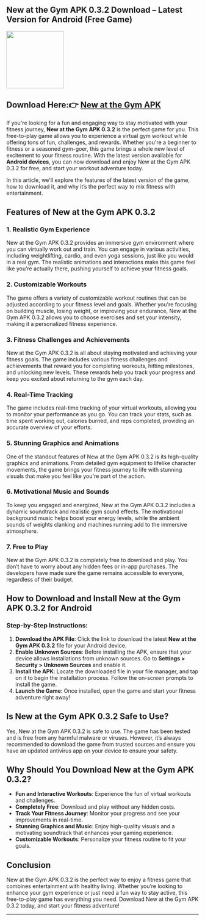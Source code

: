 ## New at the Gym APK 0.3.2 Download – Latest Version for Android (Free Game)

<img src="https://github.com/user-attachments/assets/4621a872-4d12-4090-a948-5a0a325ea3a7" width="150" />

## Download Here:👉 [New at the Gym APK](https://apkbros.com/new-at-the-gym-apk/) 

If you're looking for a fun and engaging way to stay motivated with your fitness journey, **New at the Gym APK 0.3.2** is the perfect game for you. This free-to-play game allows you to experience a virtual gym workout while offering tons of fun, challenges, and rewards. Whether you're a beginner to fitness or a seasoned gym-goer, this game brings a whole new level of excitement to your fitness routine. With the latest version available for **Android devices**, you can now download and enjoy New at the Gym APK 0.3.2 for free, and start your workout adventure today.

In this article, we'll explore the features of the latest version of the game, how to download it, and why it’s the perfect way to mix fitness with entertainment.

## Features of New at the Gym APK 0.3.2

### 1. **Realistic Gym Experience**
New at the Gym APK 0.3.2 provides an immersive gym environment where you can virtually work out and train. You can engage in various activities, including weightlifting, cardio, and even yoga sessions, just like you would in a real gym. The realistic animations and interactions make this game feel like you’re actually there, pushing yourself to achieve your fitness goals.

### 2. **Customizable Workouts**
The game offers a variety of customizable workout routines that can be adjusted according to your fitness level and goals. Whether you're focusing on building muscle, losing weight, or improving your endurance, New at the Gym APK 0.3.2 allows you to choose exercises and set your intensity, making it a personalized fitness experience.

### 3. **Fitness Challenges and Achievements**
New at the Gym APK 0.3.2 is all about staying motivated and achieving your fitness goals. The game includes various fitness challenges and achievements that reward you for completing workouts, hitting milestones, and unlocking new levels. These rewards help you track your progress and keep you excited about returning to the gym each day.

### 4. **Real-Time Tracking**
The game includes real-time tracking of your virtual workouts, allowing you to monitor your performance as you go. You can track your stats, such as time spent working out, calories burned, and reps completed, providing an accurate overview of your efforts.

### 5. **Stunning Graphics and Animations**
One of the standout features of New at the Gym APK 0.3.2 is its high-quality graphics and animations. From detailed gym equipment to lifelike character movements, the game brings your fitness journey to life with stunning visuals that make you feel like you're part of the action.

### 6. **Motivational Music and Sounds**
To keep you engaged and energized, New at the Gym APK 0.3.2 includes a dynamic soundtrack and realistic gym sound effects. The motivational background music helps boost your energy levels, while the ambient sounds of weights clanking and machines running add to the immersive atmosphere.

### 7. **Free to Play**
New at the Gym APK 0.3.2 is completely free to download and play. You don’t have to worry about any hidden fees or in-app purchases. The developers have made sure the game remains accessible to everyone, regardless of their budget.

## How to Download and Install New at the Gym APK 0.3.2 for Android

### **Step-by-Step Instructions:**
1. **Download the APK File**: Click the link to download the latest **New at the Gym APK 0.3.2** file for your Android device.
2. **Enable Unknown Sources**: Before installing the APK, ensure that your device allows installations from unknown sources. Go to **Settings > Security > Unknown Sources** and enable it.
3. **Install the APK**: Locate the downloaded file in your file manager, and tap on it to begin the installation process. Follow the on-screen prompts to install the game.
4. **Launch the Game**: Once installed, open the game and start your fitness adventure right away!

## Is New at the Gym APK 0.3.2 Safe to Use?

Yes, New at the Gym APK 0.3.2 is safe to use. The game has been tested and is free from any harmful malware or viruses. However, it’s always recommended to download the game from trusted sources and ensure you have an updated antivirus app on your device to ensure your safety.

## Why Should You Download New at the Gym APK 0.3.2?

- **Fun and Interactive Workouts**: Experience the fun of virtual workouts and challenges.
- **Completely Free**: Download and play without any hidden costs.
- **Track Your Fitness Journey**: Monitor your progress and see your improvements in real-time.
- **Stunning Graphics and Music**: Enjoy high-quality visuals and a motivating soundtrack that enhances your gaming experience.
- **Customizable Workouts**: Personalize your fitness routine to fit your goals.

## Conclusion
New at the Gym APK 0.3.2 is the perfect way to enjoy a fitness game that combines entertainment with healthy living. Whether you’re looking to enhance your gym experience or just need a fun way to stay active, this free-to-play game has everything you need. Download New at the Gym APK 0.3.2 today, and start your fitness adventure!

---
